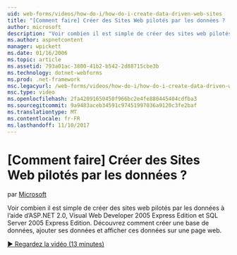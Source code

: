 ```yaml
---
uid: web-forms/videos/how-do-i/how-do-i-create-data-driven-web-sites
title: "[Comment faire] Créer des Sites Web pilotés par les données ? | Microsoft Docs"
author: microsoft
description: "Voir combien il est simple de créer des sites web pilotés par les données à l’aide d’ASP.NET 2.0, Visual Web Developer 2005 Express Edition et SQL Server 2005 Express Edition. En savoir plus..."
ms.author: aspnetcontent
manager: wpickett
ms.date: 01/16/2006
ms.topic: article
ms.assetid: 793a01ac-3800-41b2-b542-2d88715cbe3b
ms.technology: dotnet-webforms
ms.prod: .net-framework
msc.legacyurl: /web-forms/videos/how-do-i/how-do-i-create-data-driven-web-sites
msc.type: video
ms.openlocfilehash: 2fa42091650450f966bc2e4fe880445404cdfba3
ms.sourcegitcommit: 9a9483aceb34591c97451997036a9120c3fe2baf
ms.translationtype: MT
ms.contentlocale: fr-FR
ms.lasthandoff: 11/10/2017
---
```

<a name="how-do-i-create-data-driven-web-sites"></a>[Comment faire] Créer des Sites Web pilotés par les données ?
====================
par [Microsoft](https://github.com/microsoft)

Voir combien il est simple de créer des sites web pilotés par les données à l’aide d’ASP.NET 2.0, Visual Web Developer 2005 Express Edition et SQL Server 2005 Express Edition. Découvrez comment créer une base de données, ajouter ses données et afficher ces données sur une page web.

[&#9654; Regardez la vidéo (13 minutes)](https://channel9.msdn.com/Blogs/ASP-NET-Site-Videos/how-do-i-create-data-driven-web-sites)

